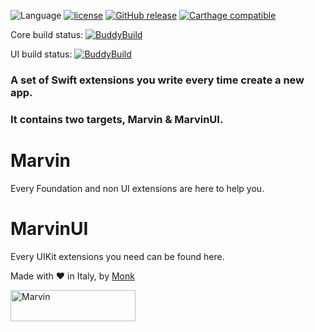 ![Language](https://img.shields.io/badge/Language-Swift-orange.svg)
[![license](https://img.shields.io/github/license/monksoftware/marvin.svg)]()
[![GitHub release](https://img.shields.io/github/release/monksoftware/marvin.svg)]()
[![Carthage compatible](https://img.shields.io/badge/Carthage-compatible-4BC51D.svg?style=flat)](https://github.com/Carthage/Carthage)

Core build status: [![BuddyBuild](https://dashboard.buddybuild.com/api/statusImage?appID=5a10ddc94cdd210001ef257b&branch=master&build=latest)](https://dashboard.buddybuild.com/apps/5a10ddc94cdd210001ef257b/build/latest?branch=master)

UI build status: [![BuddyBuild](https://dashboard.buddybuild.com/api/statusImage?appID=5a10dff2e964a00001cd9d12&branch=master&build=latest)](https://dashboard.buddybuild.com/apps/5a10dff2e964a00001cd9d12/build/latest?branch=master)

### A set of Swift extensions you write every time create a new app.

### It contains two targets, Marvin & MarvinUI.


# Marvin

Every Foundation and non UI extensions are here to help you.

# MarvinUI

Every UIKit extensions you need can be found here.

Made with ❤️ in Italy, by [Monk](https://www.monksoftware.it "Monk's homepage")

<p align="left" >
  <img src="https://github.com/monksoftware/Marvin/blob/master/monk-logo.png" width=200px height=50px alt="Marvin" title="Marvin">
</p>
